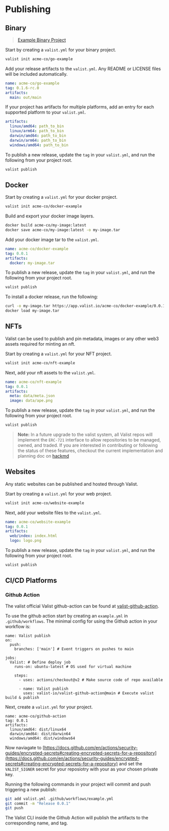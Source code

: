 # Publishing

## Binary

> [Example Binary Project](https://github.com/valist-io/example-projects/tree/main/cli-publish-go-project)

Start by creating a `valist.yml` for your binary project.

```bash
valist init acme-co/go-example
```

Add your release artifacts to the `valist.yml`. Any README or LICENSE files will be included automatically.

```yaml
name: acme-co/go-example
tag: 0.1.6-rc.0
artifacts:
  main: out/main
```

If your project has artifacts for multiple platforms, add an entry for each supported platform to your `valist.yml`. 

```yaml
artifacts:
  linux/amd64: path_to_bin
  linux/arm64: path_to_bin
  darwin/amd64: path_to_bin
  darwin/arm64: path_to_bin
  windows/amd64: path_to_bin
```

To publish a new release, update the `tag` in your `valist.yml`, and run the following from your project root.

```bash
valist publish
```

## Docker

Start by creating a `valist.yml` for your docker project.

```bash
valist init acme-co/docker-example
```

Build and export your docker image layers.

```bash
docker build acme-co/my-image:latest
docker save acme-co/my-image:latest -o my-image.tar
```

Add your docker image tar to the `valist.yml`.

```yaml
name: acme-co/docker-example
tag: 0.0.1
artifacts:
  docker: my-image.tar
```

To publish a new release, update the `tag` in your `valist.yml`, and run the following from your project root.

```bash
valist publish
```

To install a docker release, run the following:

```bash
curl -o my-image.tar https://app.valist.io/acme-co/docker-example/0.0.1?artifact=docker
docker load my-image.tar
```

## NFTs

Valist can be used to publish and pin metadata, images or any other web3 assets required for minting an nft.

Start by creating a `valist.yml` for your NFT project.

```bash
valist init acme-co/nft-example
```

Next, add your nft assets to the `valist.yml`.

```yaml
name: acme-co/nft-example
tag: 0.0.1
artifacts:
  meta: data/meta.json
  image: data/ape.png
```

To publish a new release, update the `tag` in your `valist.yml`, and run the following from your project root.

```bash
valist publish
```

> **Note:** In a future upgrade to the valist system, all Valist repos will implement the `ERC-721` interface to allow repositories to be managed, owned, and traded. If you are interested in contributing or following the status of these features, checkout the current implementation and planning doc on [hackmd](https://hackmd.io/YF5CsRv_QZWk7o7ZzgRxDg?both)

## Websites

Any static websites can be published and hosted through Valist.

Start by creating a `valist.yml` for your web project.

```bash
valist init acme-co/website-example
```

Next, add your website files to the `valist.yml`.

```yaml
name: acme-co/website-example
tag: 0.0.1
artifacts:
  web/index: index.html
  logo: logo.png
```

To publish a new release, update the `tag` in your `valist.yml`, and run the following from your project root.

```bash
valist publish
```

## CI/CD Platforms

### Github Action

The valist official Valist github-action can be found at [valist-github-action](https://github.com/valist-io/valist-github-action).

To use the github action start by creating an `example.yml` in `.github/workflows`. The minimal config for using the Github action in your workflow is:

```
name: Valist publish
on:
  push:
    branches: ['main'] # Event triggers on pushes to main

jobs:
  Valist: # Define deploy job
    runs-on: ubuntu-latest # OS used for virtual machine

    steps:
      - uses: actions/checkout@v2 # Make source code of repo available
      
      - name: Valist publish
        uses: valist-io/valist-github-action@main # Execute valist build & publish
```

Next, create a `valist.yml` for your project.

```
name: acme-co/github-action
tag: 0.0.1
artifacts:
  linux/amd64: dist/linux64
  darwin/amd64: dist/darwin64
  windows/amd64: dist/windows64
```

Now naviagate to [https://docs.github.com/en/actions/security-guides/encrypted-secrets#creating-encrypted-secrets-for-a-repository](https://docs.github.com/en/actions/security-guides/encrypted-secrets#creating-encrypted-secrets-for-a-repository) and set the `VALIST_SIGNER` secret for your reposiotry with your as your chosen private key.

Running the following commands in your project will commit and push triggering a new publish:

```bash
git add valist.yml .github/workflows/example.yml
git commit -m "Release 0.0.1"
git push 
```

The Valist CLI inside the Github Action will publish the artifacts to the corresponding name, and tag.